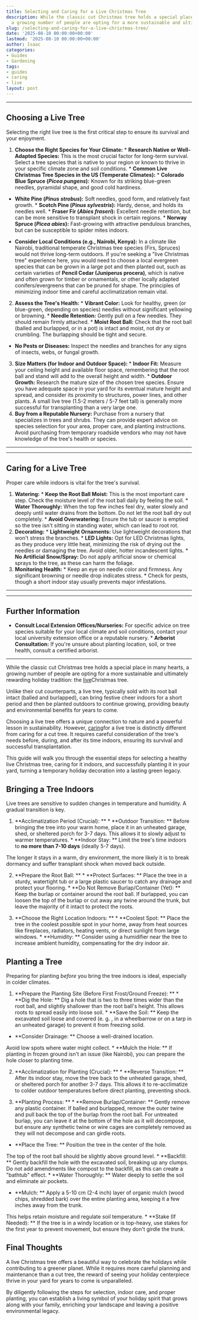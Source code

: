 ```yaml
---
title: Selecting and Caring for a Live Christmas Tree
description: While the classic cut Christmas tree holds a special place in many hearts,
  a growing number of people are opting for a more sustainable and ultimately...
slug: /selecting-and-caring-for-a-live-christmas-tree/
date: '2025-08-10 00:00:00+00:00'
lastmod: '2025-08-10 00:00:00+00:00'
author: Isaac
categories:
- Guides
- Gardening
tags:
- guides
- caring
- live
layout: post
---
```

---

## Choosing a Live Tree
Selecting the right live tree is the first critical step to ensure its survival and your enjoyment.
1. **Choose the Right Species for Your Climate:** * **Research Native or Well-Adapted Species:** This is the most crucial factor for long-term survival. Select a tree species that is native to your region or known to thrive in your specific climate zone and soil conditions. * **Common Live Christmas Tree Species in the US (Temperate Climates):** * **Colorado Blue Spruce (*Picea pungens*):** Known for its striking blue-green needles, pyramidal shape, and good cold hardiness.

* **White Pine (*Pinus strobus*):** Soft needles, good form, and relatively fast growth. * **Scotch Pine (*Pinus sylvestris*):** Hardy, dense, and holds its needles well. * **Fraser Fir (*Abies fraseri*):** Excellent needle retention, but can be more sensitive to transplant shock in certain regions. * **Norway Spruce (*Picea abies*):** Fast-growing with attractive pendulous branches, but can be susceptible to spider mites indoors.

* **Consider Local Conditions (e.g., Nairobi, Kenya):** In a climate like Nairobi, traditional temperate Christmas tree species (Firs, Spruces) would not thrive long-term outdoors.
If you're seeking a "live Christmas tree" experience here, you would need to choose a local evergreen species that can be grown in a large pot and then planted out, such as certain varieties of **Pencil Cedar (Juniperus procera)**, which is native and often grown for timber or ornamentals, or other locally adapted conifers/evergreens that can be pruned for shape. The principles of minimizing indoor time and careful acclimatization remain vital.
2. **Assess the Tree's Health:** * **Vibrant Color:** Look for healthy, green (or blue-green, depending on species) needles without significant yellowing or browning. * **Needle Retention:** Gently pull on a few needles. They should remain firmly attached. * **Moist Root Ball:** Check that the root ball (balled and burlapped, or in a pot) is intact and moist, not dry or crumbling. The burlapping should be tight and secure.

* **No Pests or Diseases:** Inspect the needles and branches for any signs of insects, webs, or fungal growth.
3. **Size Matters (for Indoor and Outdoor Space):** * **Indoor Fit:** Measure your ceiling height and available floor space, remembering that the root ball and stand will add to the overall height and width. * **Outdoor Growth:** Research the mature size of the chosen tree species. Ensure you have adequate space in your yard for its eventual mature height and spread, and consider its proximity to structures, power lines, and other plants.
A small live tree (1.5-2 meters / 5-7 feet tall) is generally more successful for transplanting than a very large one.
4.  **Buy from a Reputable Nursery:** Purchase from a nursery that specializes in trees and shrubs. They can provide expert advice on species selection for your area, proper care, and planting instructions. Avoid purchasing from temporary roadside vendors who may not have knowledge of the tree's health or species.
---
---

## Caring for a Live Tree
Proper care while indoors is vital for the tree's survival.
1.  **Watering:** * **Keep the Root Ball Moist:** This is the most important care step. Check the moisture level of the root ball daily by feeling the soil. * **Water Thoroughly:** When the top few inches feel dry, water slowly and deeply until water drains from the bottom. Do not let the root ball dry out completely. * **Avoid Overwatering:** Ensure the tub or saucer is emptied so the tree isn't sitting in standing water, which can lead to root rot.
2.  **Decorating:** * **Lightweight Ornaments:** Use lightweight decorations that won't stress the branches. * **LED Lights:** Opt for LED Christmas lights, as they produce very little heat, minimizing the risk of drying out the needles or damaging the tree. Avoid older, hotter incandescent lights. * **No Artificial Snow/Spray:** Do not apply artificial snow or chemical sprays to the tree, as these can harm the foliage.
3.  **Monitoring Health:** * Keep an eye on needle color and firmness. Any significant browning or needle drop indicates stress. * Check for pests, though a short indoor stay usually prevents major infestations.
---
---

## Further Information

* **Consult Local Extension Offices/Nurseries:** For specific advice on tree species suitable for your local climate and soil conditions, contact your local university extension office or a reputable nursery. * **Arborist Consultation:** If you're unsure about planting location, soil, or tree health, consult a certified arborist.
---

While the classic cut Christmas tree holds a special place in many hearts, a growing number of people are opting for a more sustainable and ultimately rewarding holiday tradition: the [live](https://pestpolicy.com/best-streaming-devices-for-live-tv/)Christmas tree.

Unlike their cut counterparts, a live tree, typically sold with its root ball intact (balled and burlapped), can bring festive cheer indoors for a short period and then be planted outdoors to continue growing, providing beauty and environmental benefits for years to come.

Choosing a live tree offers a unique connection to nature and a powerful lesson in sustainability. However, [caring](https://pestpolicy.com/the-complete-guide-to-caring-for-a-cobalt-blue-tarantula/)for a live tree is distinctly different from caring for a cut tree. It requires careful consideration of the tree's needs before, during, and after its time indoors, ensuring its survival and successful transplantation.

This guide will walk you through the essential steps for selecting a healthy live Christmas tree, caring for it indoors, and successfully planting it in your yard, turning a temporary holiday decoration into a lasting green legacy.

##  Bringing a Tree Indoors

Live trees are sensitive to sudden changes in temperature and humidity. A gradual transition is key.

1. **Acclimatization Period (Crucial): ** * **Outdoor Transition: ** Before bringing the tree into your warm home, place it in an unheated garage, shed, or sheltered porch for 3-7 days. This allows it to slowly adjust to warmer temperatures. * **Indoor Stay: ** Limit the tree's time indoors to **no more than 7-10 days** (ideally 5-7 days).

The longer it stays in a warm, dry environment, the more likely it is to break dormancy and suffer transplant shock when moved back outside.

2. **Prepare the Root Ball: ** * **Protect Surfaces: ** Place the tree in a sturdy, watertight tub or a large plastic saucer to catch any drainage and protect your flooring. * **Do Not Remove Burlap/Container (Yet): ** Keep the burlap or container around the root ball. If burlapped, you can loosen the top of the burlap or cut away any twine around the trunk, but leave the majority of it intact to protect the roots.

3. **Choose the Right Location Indoors: ** * **Coolest Spot: ** Place the tree in the coolest possible spot in your home, away from heat sources like fireplaces, radiators, heating vents, or direct sunlight from large windows. * **Humidity: ** Consider using a humidifier near the tree to increase ambient humidity, compensating for the dry indoor air.

##  Planting a Tree

Preparing for planting *before* you bring the tree indoors is ideal, especially in colder climates.

1. **Prepare the Planting Site (Before First Frost/Ground Freeze): ** * **Dig the Hole: ** Dig a hole that is two to three times wider than the root ball, and slightly shallower than the root ball's height. This allows roots to spread easily into loose soil. * **Save the Soil: ** Keep the excavated soil loose and covered (e. g. , in a wheelbarrow or on a tarp in an unheated garage) to prevent it from freezing solid.

* **Consider Drainage: ** Choose a well-drained location.

Avoid low spots where water might collect. * **Mulch the Hole: ** If planting in frozen ground isn't an issue (like Nairobi), you can prepare the hole closer to planting time.

2. **Acclimatization for Planting (Crucial): ** * **Reverse Transition: ** After its indoor stay, move the tree back to the unheated garage, shed, or sheltered porch for another 3-7 days. This allows it to re-acclimatize to colder outdoor temperatures before direct planting, preventing shock.

3. **Planting Process: ** * **Remove Burlap/Container: ** Gently remove any plastic container. If balled and burlapped, remove the outer twine and pull back the top of the burlap from the root ball. For untreated burlap, you can leave it at the bottom of the hole as it will decompose, but ensure any synthetic twine or wire cages are completely removed as they will not decompose and can girdle roots.

* **Place the Tree: ** Position the tree in the center of the hole.

The top of the root ball should be slightly above ground level. * **Backfill: ** Gently backfill the hole with the excavated soil, breaking up any clumps. Do not add amendments like compost to the backfill, as this can create a "bathtub" effect. * **Water Thoroughly: ** Water deeply to settle the soil and eliminate air pockets.

* **Mulch: ** Apply a 5-10 cm (2-4 inch) layer of organic mulch (wood chips, shredded bark) over the entire planting area, keeping it a few inches away from the trunk.

This helps retain moisture and regulate soil temperature. * **Stake (If Needed): ** If the tree is in a windy location or is top-heavy, use stakes for the first year to prevent movement, but ensure they don't girdle the trunk.

##  Final Thoughts

A live Christmas tree offers a beautiful way to celebrate the holidays while contributing to a greener planet. While it requires more careful planning and maintenance than a cut tree, the reward of seeing your holiday centerpiece thrive in your yard for years to come is unparalleled.

By diligently following the steps for selection, indoor care, and proper planting, you can establish a living symbol of your holiday spirit that grows along with your family, enriching your landscape and leaving a positive environmental legacy.
